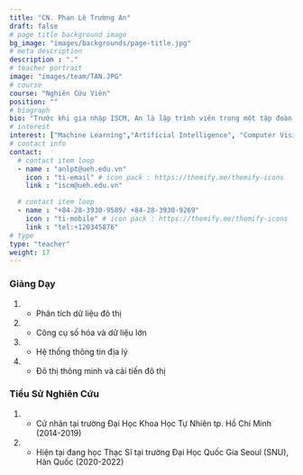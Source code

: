 ```yaml
---
title: "CN. Phan Lê Trường An"
draft: false
# page title background image
bg_image: "images/backgrounds/page-title.jpg"
# meta description
description : "."
# teacher portrait
image: "images/team/TAN.JPG"
# course
course: "Nghiên Cứu Viên"
position: ""
# biograph
bio: "Trước khi gia nhập ISCM, An là lập trình viên trong một tập đoàn Nhật Bản có tiếng và một công ty lập trình start-up Việt Nam. Trong khoảng thời gian này, hai sản phẩm nổi bậc nhất mà anh đã hoàn thiện là bảng hiệu kỹ thuật số tương tác (interactive digital signage) và một website về giáo dục. Hiện tại, anh đang là nghiên cứu viên IT trẻ tuổi tại ISCM, chịu trách nhiệm dự án Interactive Simulation of pedestrian behaviour from the viewpoint of urban design towards walkability. Anh cũng đang theo học chương trình thạc sĩ Urban Design and Smart City tại Trường Đại học Quốc gia Seoul để có thể tiếp tục trau dồi kiến thức của bản thân. An luôn nỗ lực hết mình với tư cách là thành viên nòng cốt trong các dự án nghiên cứu chuyên sâu về phát triển Thành phố thông minh."
# interest
interest: ["Machine Learning","Artificial Intelligence", "Computer Vision", "Agent Based Modelling"]
# contact info
contact:
  # contact item loop
  - name : "anlpt@ueh.edu.vn"
    icon : "ti-email" # icon pack : https://themify.me/themify-icons
    link : "iscm@ueh.edu.vn"

  # contact item loop
  - name : "+84-28-3930-9589/ +84-28-3930-9269"
    icon : "ti-mobile" # icon pack : https://themify.me/themify-icons
    link : "tel:+120345876"
# type
type: "teacher"
weight: 17
---
```


### Giảng Dạy
1. * Phân tích dữ liệu đô thị
1. * Công cụ số hóa và dữ liệu lớn
1. * Hệ thống thông tin địa lý
1. * Đô thị thông minh và cải tiến đô thị

### Tiểu Sử Nghiên Cứu
1. * Cử nhân tại trường Đại Học Khoa Học Tự Nhiên tp. Hồ Chí Minh (2014-2019)
1. * Hiện tại đang học Thạc Sĩ tại trường Đại Học Quốc Gia Seoul (SNU), Hàn Quốc (2020-2022)
